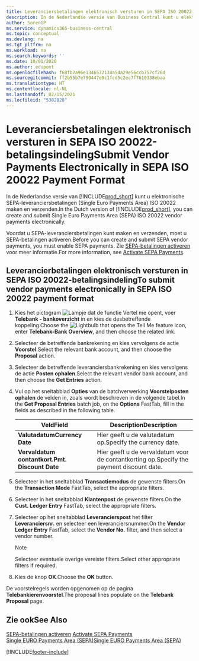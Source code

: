```yaml
---
title: Leveranciersbetalingen elektronisch versturen in SEPA ISO 20022-indeling (NL)
description: In de Nederlandse versie van Business Central kunt u elektronische SEPA-leveranciersbetalingen (Single Euro Payments Area) ISO 20022 maken en verzenden.
author: SorenGP
ms.service: dynamics365-business-central
ms.topic: conceptual
ms.devlang: na
ms.tgt_pltfrm: na
ms.workload: na
ms.search.keywords: ''
ms.date: 10/01/2020
ms.author: edupont
ms.openlocfilehash: f68fb2a96e1346572134a54a29e56ccb757cf26d
ms.sourcegitcommit: ff2b55b7e790447e0c1fcd5c2ec7f7610338ebaa
ms.translationtype: HT
ms.contentlocale: nl-NL
ms.lasthandoff: 02/15/2021
ms.locfileid: "5382828"
---
```

# <a name="submit-vendor-payments-electronically-in-sepa-iso-20022-payment-format"></a><span data-ttu-id="3b846-103">Leveranciersbetalingen elektronisch versturen in SEPA ISO 20022-betalingsindeling</span><span class="sxs-lookup"><span data-stu-id="3b846-103">Submit Vendor Payments Electronically in SEPA ISO 20022 Payment Format</span></span>

<span data-ttu-id="3b846-104">In de Nederlandse versie van [!INCLUDE[prod_short](../../includes/prod_short.md)] kunt u elektronische SEPA-leveranciersbetalingen (Single Euro Payments Area) ISO 20022 maken en verzenden.</span><span class="sxs-lookup"><span data-stu-id="3b846-104">In the Dutch version of [!INCLUDE[prod_short](../../includes/prod_short.md)], you can create and submit Single Euro Payments Area (SEPA) ISO 20022 vendor payments electronically.</span></span>  

<span data-ttu-id="3b846-105">Voordat u SEPA-leveranciersbetalingen kunt maken en verzenden, moet u SEPA-betalingen activeren.</span><span class="sxs-lookup"><span data-stu-id="3b846-105">Before you can create and submit SEPA vendor payments, you must enable SEPA payments.</span></span> <span data-ttu-id="3b846-106">Zie [SEPA-betalingen activeren](how-to-activate-sepa-payments.md) voor meer informatie.</span><span class="sxs-lookup"><span data-stu-id="3b846-106">For more information, see [Activate SEPA Payments](how-to-activate-sepa-payments.md).</span></span>  

## <a name="to-submit-vendor-payments-electronically-in-sepa-iso-20022-payment-format"></a><span data-ttu-id="3b846-107">Leverancierbetalingen elektronisch versturen in SEPA ISO 20022-betalingsindeling</span><span class="sxs-lookup"><span data-stu-id="3b846-107">To submit vendor payments electronically in SEPA ISO 20022 payment format</span></span>  

1.  <span data-ttu-id="3b846-108">Kies het pictogram ![Lampje dat de functie Vertel me opent](../../media/ui-search/search_small.png "Vertel me wat u wilt doen"), voer **Telebank - bankoverzicht** in en kies de desbetreffende koppeling.</span><span class="sxs-lookup"><span data-stu-id="3b846-108">Choose the ![Lightbulb that opens the Tell Me feature](../../media/ui-search/search_small.png "Tell me what you want to do") icon, enter **Telebank-Bank Overview**, and then choose the related link.</span></span>  
2.  <span data-ttu-id="3b846-109">Selecteer de betreffende bankrekening en kies vervolgens de actie **Voorstel**.</span><span class="sxs-lookup"><span data-stu-id="3b846-109">Select the relevant bank account, and then choose the **Proposal** action.</span></span>  
3.  <span data-ttu-id="3b846-110">Selecteer de betreffende leveranciersbankrekening en kies vervolgens de actie **Posten ophalen**.</span><span class="sxs-lookup"><span data-stu-id="3b846-110">Select the relevant vendor bank account, and then choose the **Get Entries** action.</span></span>  
4.  <span data-ttu-id="3b846-111">Vul op het sneltabblad **Opties** van de batchverwerking **Voorstelposten ophalen** de velden in, zoals wordt beschreven in de volgende tabel.</span><span class="sxs-lookup"><span data-stu-id="3b846-111">In the **Get Proposal Entries** batch job, on the **Options** FastTab, fill in the fields as described in the following table.</span></span>  

    |<span data-ttu-id="3b846-112">Veld</span><span class="sxs-lookup"><span data-stu-id="3b846-112">Field</span></span>|<span data-ttu-id="3b846-113">Description</span><span class="sxs-lookup"><span data-stu-id="3b846-113">Description</span></span>|  
    |---------------------------------|---------------------------------------|  
    |<span data-ttu-id="3b846-114">**Valutadatum**</span><span class="sxs-lookup"><span data-stu-id="3b846-114">**Currency Date**</span></span>|<span data-ttu-id="3b846-115">Hier geeft u de valutadatum op.</span><span class="sxs-lookup"><span data-stu-id="3b846-115">Specify the currency date.</span></span>|  
    |<span data-ttu-id="3b846-116">**Vervaldatum contantkort.**</span><span class="sxs-lookup"><span data-stu-id="3b846-116">**Pmt. Discount Date**</span></span>|<span data-ttu-id="3b846-117">Hier geeft u de vervaldatum voor de contantkorting op.</span><span class="sxs-lookup"><span data-stu-id="3b846-117">Specify the payment discount date.</span></span>|  

5.  <span data-ttu-id="3b846-118">Selecteer in het sneltabblad **Transactiemodus** de gewenste filters.</span><span class="sxs-lookup"><span data-stu-id="3b846-118">On the **Transaction Mode** FastTab, select the appropriate filters.</span></span>  
6.  <span data-ttu-id="3b846-119">Selecteer in het sneltabblad **Klantenpost** de gewenste filters.</span><span class="sxs-lookup"><span data-stu-id="3b846-119">On the **Cust. Ledger Entry** FastTab, select the appropriate filters.</span></span>  
7.  <span data-ttu-id="3b846-120">Selecteer op het sneltabblad **Leverancierspost** het filter **Leveranciersnr.** en selecteer een leveranciersnummer.</span><span class="sxs-lookup"><span data-stu-id="3b846-120">On the **Vendor Ledger Entry** FastTab, select the **Vendor No.** filter, and then select a vendor number.</span></span>  

    > [!NOTE]  
    >  <span data-ttu-id="3b846-121">Selecteer eventuele overige vereiste filters.</span><span class="sxs-lookup"><span data-stu-id="3b846-121">Select other appropriate filters if required.</span></span>  

8.  <span data-ttu-id="3b846-122">Kies de knop **OK**.</span><span class="sxs-lookup"><span data-stu-id="3b846-122">Choose the **OK** button.</span></span>  

<span data-ttu-id="3b846-123">De voorstelregels worden opgenomen op de pagina **Telebankierenvoorstel**.</span><span class="sxs-lookup"><span data-stu-id="3b846-123">The proposal lines populate on the **Telebank Proposal** page.</span></span>  

## <a name="see-also"></a><span data-ttu-id="3b846-124">Zie ook</span><span class="sxs-lookup"><span data-stu-id="3b846-124">See Also</span></span>  
 <span data-ttu-id="3b846-125">[SEPA-betalingen activeren](how-to-activate-sepa-payments.md) </span><span class="sxs-lookup"><span data-stu-id="3b846-125">[Activate SEPA Payments](how-to-activate-sepa-payments.md) </span></span>  
 [<span data-ttu-id="3b846-126">Single EURO Payments Area (SEPA)</span><span class="sxs-lookup"><span data-stu-id="3b846-126">Single EURO Payments Area (SEPA)</span></span>](single-euro-payments-area-sepa-.md)   


[!INCLUDE[footer-include](../../includes/footer-banner.md)]
